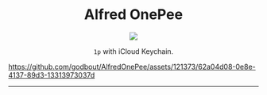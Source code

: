 <h1 align="center">Alfred OnePee</h1>

<p align="center">
    <a href="https://www.alfredapp.com/alfred-5-whats-new/"><img src="https://img.shields.io/badge/Alfred-5-purple"></a>
</p>

<p align="center">
    <code>1p</code> with iCloud Keychain.
</p>

https://github.com/godbout/AlfredOnePee/assets/121373/62a04d08-0e8e-4137-89d3-13313973037d

___
